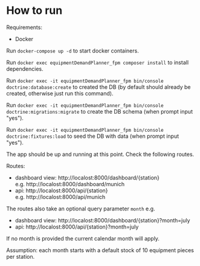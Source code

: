 # How to run

Requirements:
* Docker

Run `docker-compose up -d` to start docker containers.

Run `docker exec equipmentDemandPlanner_fpm composer install` to install dependencies.

Run `docker exec -it equipmentDemandPlanner_fpm bin/console doctrine:database:create` to created the DB (by default should already be created, otherwise just run this command).

Run `docker exec -it equipmentDemandPlanner_fpm bin/console doctrine:migrations:migrate` to create the DB schema (when prompt input "yes").

Run `docker exec -it equipmentDemandPlanner_fpm bin/console doctrine:fixtures:load` to seed the DB with data (when prompt input "yes").

The app should be up and running at this point. Check the following routes.

Routes:
* dashboard view: http://localost:8000/dashboard/{station}  
e.g.  http://localost:8000/dashboard/munich
* api: http://localost:8000/api/{station}  
e.g. http://localost:8000/api/munich

The routes also take an optional query parameter `month` e.g.
* dashboard view: http://localost:8000/dashboard/{station}?month=july
* api: http://localost:8000/api/{station}?month=july

If no month is provided the current calendar month will apply.

Assumption: each month starts with a default stock of 10 equipment pieces per station.

